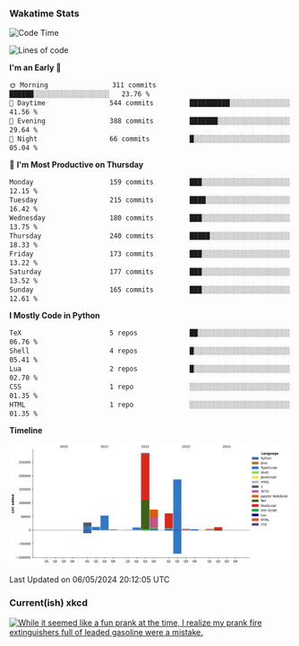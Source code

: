 ### Wakatime Stats
<!--START_SECTION:waka-->
![Code Time](http://img.shields.io/badge/Code%20Time-2%2C515%20hrs%2025%20mins-blue)

![Lines of code](https://img.shields.io/badge/From%20Hello%20World%20I%27ve%20Written-730.2%20thousand%20lines%20of%20code-blue)

**I'm an Early 🐤** 

```text
🌞 Morning                311 commits         ██████░░░░░░░░░░░░░░░░░░░   23.76 % 
🌆 Daytime                544 commits         ██████████░░░░░░░░░░░░░░░   41.56 % 
🌃 Evening                388 commits         ███████░░░░░░░░░░░░░░░░░░   29.64 % 
🌙 Night                  66 commits          █░░░░░░░░░░░░░░░░░░░░░░░░   05.04 % 
```
📅 **I'm Most Productive on Thursday** 

```text
Monday                   159 commits         ███░░░░░░░░░░░░░░░░░░░░░░   12.15 % 
Tuesday                  215 commits         ████░░░░░░░░░░░░░░░░░░░░░   16.42 % 
Wednesday                180 commits         ███░░░░░░░░░░░░░░░░░░░░░░   13.75 % 
Thursday                 240 commits         █████░░░░░░░░░░░░░░░░░░░░   18.33 % 
Friday                   173 commits         ███░░░░░░░░░░░░░░░░░░░░░░   13.22 % 
Saturday                 177 commits         ███░░░░░░░░░░░░░░░░░░░░░░   13.52 % 
Sunday                   165 commits         ███░░░░░░░░░░░░░░░░░░░░░░   12.61 % 
```


**I Mostly Code in Python** 

```text
TeX                      5 repos             ██░░░░░░░░░░░░░░░░░░░░░░░   06.76 % 
Shell                    4 repos             █░░░░░░░░░░░░░░░░░░░░░░░░   05.41 % 
Lua                      2 repos             █░░░░░░░░░░░░░░░░░░░░░░░░   02.70 % 
CSS                      1 repo              ░░░░░░░░░░░░░░░░░░░░░░░░░   01.35 % 
HTML                     1 repo              ░░░░░░░░░░░░░░░░░░░░░░░░░   01.35 % 
```



**Timeline**

![Lines of Code chart](https://raw.githubusercontent.com/joshuajeschek/joshuajeschek/main/assets/bar_graph.png)


 Last Updated on 06/05/2024 20:12:05 UTC
<!--END_SECTION:waka-->

### Current(ish) xkcd
<a id="xkcd-a" title="While it seemed like a fun prank at the time, I realize my prank fire extinguishers full of leaded gasoline were a mistake." href="https://www.xkcd.com" target="_blank">
        <img align="center" id="xkcd-img" src="https://imgs.xkcd.com/comics/good_and_bad_ideas.png" alt="While it seemed like a fun prank at the time, I realize my prank fire extinguishers full of leaded gasoline were a mistake." height=300 />
</a>
